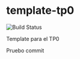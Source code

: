 # template-tp0
![Build Status](https://travis-ci.org/7510-tecnicas-de-disenio/template-tp0.svg?branch=master) 

Template para el TP0

Pruebo commit